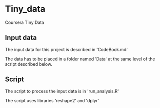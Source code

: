 # Tiny_data
Coursera Tiny Data

## Input data

The input data for this project is described in 'CodeBook.md'

The data has to be placed in a folder named 'Data' at the same level of the script described below.

## Script

The script to process the input data is in 'run_analysis.R'

The script uses libraries 'reshape2' and 'dplyr'